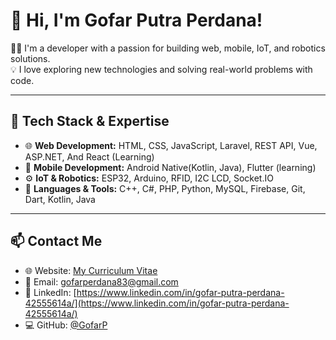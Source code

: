 # 👋 Hi, I'm Gofar Putra Perdana!

👨‍💻 I'm a developer with a passion for building web, mobile, IoT, and robotics solutions.  
💡 I love exploring new technologies and solving real-world problems with code.

---

## 🚀 Tech Stack & Expertise

- 🌐 **Web Development:** HTML, CSS, JavaScript, Laravel, REST API, Vue, ASP.NET, And React (Learning)
- 📱 **Mobile Development:** Android Native(Kotlin, Java), Flutter (learning)  
- ⚙️ **IoT & Robotics:** ESP32, Arduino, RFID, I2C LCD, Socket.IO  
- 🧠 **Languages & Tools:** C++, C#, PHP, Python, MySQL, Firebase, Git, Dart, Kotlin, Java

---


## 📫 Contact Me

- 🌐 Website: [My Curriculum Vitae](https://cv.gofarputraperdana.my.id/)  
- 📧 Email: gofarperdana83@gmail.com
- 💬 LinkedIn: [https://www.linkedin.com/in/gofar-putra-perdana-42555614a/](https://www.linkedin.com/in/gofar-putra-perdana-42555614a/)  
- 💻 GitHub: [@GofarP](https://github.com/GofarP)
